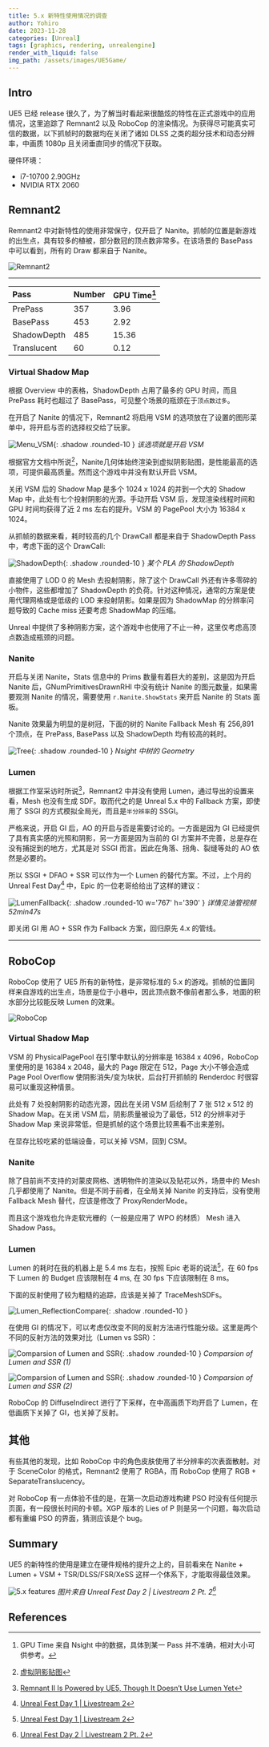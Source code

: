 ```yaml
---
title: 5.x 新特性使用情况的调查
author: Yohiro
date: 2023-11-28
categories: [Unreal]
tags: [graphics, rendering, unrealengine]
render_with_liquid: false
img_path: /assets/images/UE5Game/
---
```

## Intro

UE5 已经 release 很久了，为了解当时看起来很酷炫的特性在正式游戏中的应用情况，这里追踪了 Remnant2 以及 RoboCop 的渲染情况。为获得尽可能真实可信的数据，以下抓帧时的数据均在关闭了诸如 DLSS 之类的超分技术和动态分辨率，中画质 1080p 且关闭垂直同步的情况下获取。

硬件环境：

- i7-10700 2.90GHz
- NVIDIA RTX 2060

## Remnant2

Remnant2 中对新特性的使用非常保守，仅开启了 Nanite。抓帧的位置是新游戏的出生点，具有较多的植被，部分数冠的顶点数非常多。在该场景的 BasePass 中可以看到，所有的 Draw 都来自于 Nanite。

![Remnant2](Remnant2.png)

---

| Pass        | Number | GPU Time[^Tip] |
|:------------|:-------|:---------------|
| PrePass     | 357    | 3.96           |
| BasePass    | 453    | 2.92           |
| ShadowDepth | 485    | 15.36          |
| Translucent | 60     | 0.12           |

### Virtual Shadow Map

根据 Overview 中的表格，ShadowDepth 占用了最多的 GPU 时间，而且 PrePass 耗时也超过了 BasePass，可见整个场景的瓶颈在于`顶点数过多`。

在开启了 Nanite 的情况下，Remnant2 将启用 VSM 的选项放在了设置的图形菜单中，将开启与否的选择权交给了玩家。

![Menu_VSM](Menu_VSM.png){: .shadow .rounded-10 }
_该选项就是开启 VSM_

根据官方文档中所说[^VSM]，Nanite几何体始终渲染到虚拟阴影贴图，是性能最高的选项，可提供最高质量。然而这个游戏中并没有默认开启 VSM。

关闭 VSM 后的 Shadow Map 是多个 1024 x 1024 的并到一个大的 Shadow Map 中，此处有七个投射阴影的光源。手动开启 VSM 后，发现渲染线程时间和 GPU 时间均获得了近 2 ms 左右的提升。VSM 的 PagePool 大小为 16384 x 1024。

从抓帧的数据来看，耗时较高的几个 DrawCall 都是来自于 ShadowDepth Pass 中，考虑下面的这个 DrawCall:

![ShadowDepth](ShadowDepth_Hot.png){: .shadow .rounded-10 }
_某个 PLA 的 ShadowDepth_

直接使用了 LOD 0 的 Mesh 去投射阴影，除了这个 DrawCall 外还有许多零碎的小物件，这些都增加了 ShadowDepth 的负荷。针对这种情况，通常的方案是使用代理网格或是低级的 LOD 来投射阴影。如果是因为 ShadowMap 的分辨率问题导致的 Cache miss 还要考虑 ShadowMap 的压缩。

Unreal 中提供了多种阴影方案，这个游戏中也使用了不止一种，这里仅考虑高顶点数造成瓶颈的问题。

### Nanite

开启与关闭 Nanite，Stats 信息中的 Prims 数量有着巨大的差别，这是因为开启 Nanite 后，GNumPrimitivesDrawnRHI 中没有统计 Nanite 的图元数量，如果需要观测 Nanite 的情况，需要使用 `r.Nanite.ShowStats` 来开启 Nanite 的 Stats 面板。

Nanite 效果最为明显的是树冠，下面的树的 Nanite Fallback Mesh 有 256,891 个顶点，在 PrePass, BasePass 以及 ShadowDepth 均有较高的耗时。

![Tree](Foliage_Hot.png){: .shadow .rounded-10 }
_Nsight 中树的 Geometry_

### Lumen

根据工作室采访时所说[^Ref]，Remnant2 中并没有使用 Lumen，通过导出的设置来看，Mesh 也没有生成 SDF。取而代之的是 Unreal 5.x 中的 Fallback 方案，即使用了 SSGI 的方式模拟全局光，而且是`半分辨率`的 SSGI。

严格来说，开启 GI 后，AO 的开启与否是需要讨论的。一方面是因为 GI 已经提供了具有真实感的光照和阴影，另一方面是因为当前的 GI 方案并不完善，总是存在没有捕捉到的地方，尤其是对 SSGI 而言。因此在角落、拐角、裂缝等处的 AO 依然是必要的。

所以 SSGI + DFAO + SSR 可以作为一个 Lumen 的替代方案。不过，上个月的 Unreal Fest Day[^Tip1] 中，Epic 的一位老哥给给出了这样的建议：

![LumenFallback](LumenFallback.png){: .shadow .rounded-10 w='767' h='390' }
_详情见油管视频  52min47s_

即关闭 GI 用 AO + SSR 作为 Fallback 方案，回归原先 4.x 的管线。

---

## RoboCop

RoboCop 使用了 UE5 所有的新特性，是非常标准的 5.x 的游戏。抓帧的位置同样来自游戏的出生点，场景是位于小巷中，因此顶点数不像前者那么多，地面的积水部分比较能反映 Lumen 的效果。

![RoboCop](RoboCop.png)

### Virtual Shadow Map

VSM 的 PhysicalPagePool 在引擎中默认的分辨率是 16384 x 4096，RoboCop 里使用的是 16384 x 2048，最大的 Page 限定在 512，Page 大小不够会造成 Page Pool Overflow 使阴影消失/变为块状，后台打开抓帧的 Renderdoc 时很容易可以重现这种情景。

此处有 7 处投射阴影的动态光源，因此在关闭 VSM 后绘制了 7 张 512 x 512 的 Shadow Map。在关闭 VSM 后，阴影质量被设为了最低，512 的分辨率对于 Shadow Map 来说非常低，但是抓帧的这个场景比较黑看不出来差别。

在显存比较吃紧的低端设备，可以关掉 VSM，回到 CSM。

### Nanite

除了目前尚不支持的对蒙皮网格、透明物件的渲染以及贴花以外，场景中的 Mesh 几乎都使用了 Nanite。但是不同于前者，在全局关掉 Nanite 的支持后，没有使用 Fallback Mesh 替代，应该是修改了 ProxyRenderMode。

而且这个游戏也允许走软光栅的（一般是应用了 WPO 的材质） Mesh 进入 Shadow Pass。

### Lumen

Lumen 的耗时在我的机器上是 5.4 ms 左右，按照 Epic 老哥的说法[^Tip1]，在 60 fps 下 Lumen 的 Budget 应该限制在 4 ms, 在 30 fps 下应该限制在 8 ms。

下面的反射使用了较为粗糙的追踪，应该是关掉了 TraceMeshSDFs。

![Lumen_ReflectionCompare](ReflectionCompare.png){: .shadow .rounded-10 }

在使用 GI 的情况下，可以考虑仅改变不同的反射方法进行性能分级。这里是两个不同的反射方法的效果对比（Lumen vs SSR）：

![Comparsion of Lumen and SSR](RoboCop_Reflection.png){: .shadow .rounded-10 }
_Comparsion of Lumen and SSR (1)_

![Comparsion of Lumen and SSR](RoboCop_Reflection2.png){: .shadow .rounded-10 }
_Comparsion of Lumen and SSR (2)_

RoboCop 的 DiffuseIndirect 进行了下采样，在中高画质下均开启了 Lumen，在低画质下关掉了 GI，也关掉了反射。

## 其他

有些其他的发现，比如 RoboCop 中的角色皮肤使用了半分辨率的次表面散射。对于 SceneColor 的格式，Remnant2 使用了 RGBA，而 RoboCop 使用了 RGB + SeparateTranslucency。

对 RoboCop 有一点体验不佳的是，在第一次启动游戏构建 PSO 时没有任何提示页面，有一段很长时间的卡顿。XGP 版本的 Lies of P 则是另一个问题，每次启动都有重编 PSO 的界面，猜测应该是个 bug。

## Summary

UE5 的新特性的使用是建立在硬件规格的提升之上的，目前看来在 Nanite + Lumen + VSM + TSR/DLSS/FSR/XeSS 这样一个体系下，才能取得最佳效果。

![5.x features](5dotx.png)
_图片来自 Unreal Fest Day 2 \| Livestream 2 Pt. 2[^Fest]_

## References

[^Tip]: GPU Time 来自 Nsight 中的数据，具体到某一 Pass 并不准确，相对大小可供参考。
[^VSM]: [虚拟阴影贴图](https://docs.unrealengine.com/5.3/zh-CN/virtual-shadow-maps-in-unreal-engine/)
[^Ref]: [Remnant II Is Powered by UE5, Though It Doesn’t Use Lumen Yet](https://wccftech.com/remnant-ii-is-powered-by-ue5-though-it-doesnt-use-lumen-yet/)
[^Tip1]: [Unreal Fest Day 1 \| Livestream 2](https://www.youtube.com/watch?v=Cb63bHkWkwk&t=7701s)
[^Fest]: [Unreal Fest Day 2 \| Livestream 2 Pt. 2](https://www.youtube.com/watch?v=8eO2xdrDms8)
